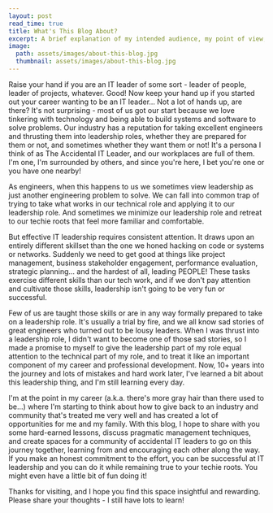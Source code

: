 ```yaml
---
layout: post
read_time: true
title: What's This Blog About?
excerpt: A brief explanation of my intended audience, my point of view, and what I hope to achieve with my writing here.
image:
  path: assets/images/about-this-blog.jpg
  thumbnail: assets/images/about-this-blog.jpg
---
```


Raise your hand if you are an IT leader of some sort - leader of people, leader of projects, whatever.
Good! Now keep your hand up if you started out your career wanting to be an IT leader... Not a lot of hands up, are there?
It's not surprising - most of us got our start because we love tinkering with technology and being able to build systems
and software to solve problems. Our industry has a reputation for taking excellent engineers and thrusting them into leadership
roles, whether they are prepared for them or not, and sometimes whether they want them or not! It's a persona I think of as The
Accidental IT Leader, and our workplaces are full of them. I'm one, I'm surrounded by others, and since you're here,
I bet you're one or you have one nearby!

As engineers, when this happens to us we sometimes view leadership as just another engineering problem to solve.
We can fall into common trap of trying to take what works in our technical role and applying it to our leadership role. And sometimes
we minimize our leadership role and retreat to our techie roots that feel more familiar and comfortable.

But effective IT leadership requires consistent attention. It draws upon an entirely different skillset than the one we honed hacking on
code or systems or networks. Suddenly we need to get good at things like project management, business stakeholder engagement,
performance evaluation, strategic planning... and the hardest of all, leading PEOPLE! These tasks exercise
different skills than our tech work, and if we don't pay attention and cultivate those skills, leadership isn't going to be very
fun or successful.

Few of us are taught those skills or are in any way formally prepared to take on a leadership role. It's usually a trial by fire,
and we all know sad stories of great engineers who turned out to be lousy leaders. When I was thrust into a leadership role, I didn't
want to become one of those sad stories, so I made a promise to myself to give the leadership part of my role equal attention
to the technical part of my role, and to treat it like an important component of my career and professional development. Now, 10+
years into the journey and lots of mistakes and hard work later, I've learned a bit about this leadership thing, and I'm still learning every day.

I'm at the point in my career (a.k.a. there's more gray hair than there used to be...) where I'm starting to think about how to give
back to an industry and community that's treated me very well and has created a lot of opportunities for me and my family. With this blog, I hope
to share with you some hard-earned lessons, discuss pragmatic management techniques, and create spaces for a community of accidental IT leaders to go on this
journey together, learning from and encouraging each other along the way. If you make an honest commitment to the effort, you can be successful
at IT leadership and you can do it while remaining true to your techie roots. You might even have a little bit of fun doing it!

Thanks for visiting, and I hope you find this space insightful and rewarding. Please share your thoughts - I still have lots to learn!
